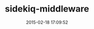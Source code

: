 ---
layout: post
title:  "sidekiq-middleware"
repo:   "krasnoukhov/sidekiq-middleware"
date:   2015-02-18 17:09:52
gemurl: http://github.com/krasnoukhov/sidekiq-middleware
---